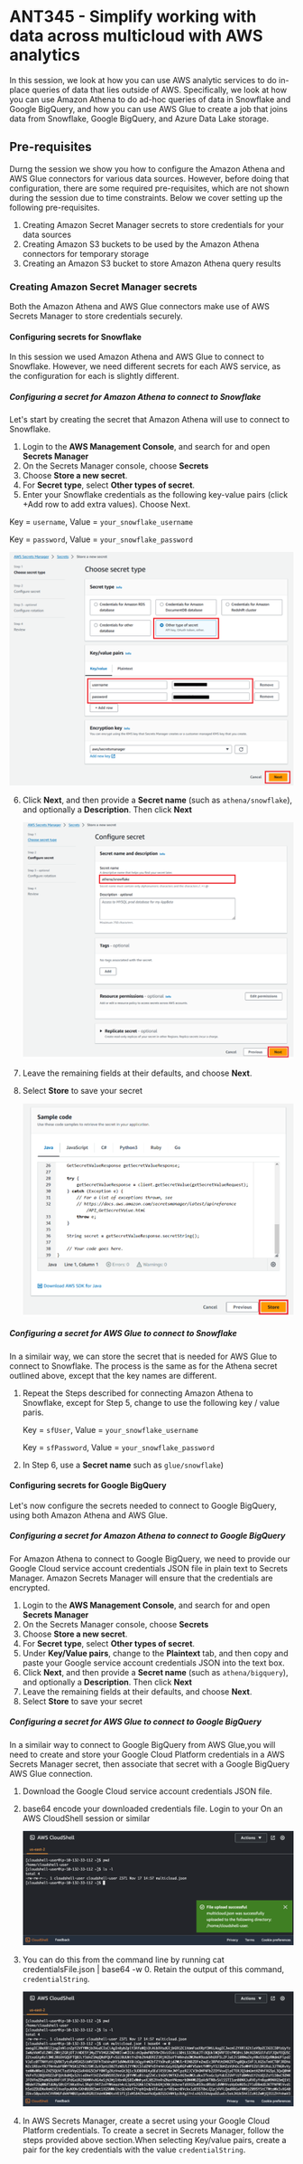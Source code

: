 # ANT345 - Simplify working with data across multicloud with AWS analytics

In this session, we look at how you can use AWS analytic services to do in-place queries of data that lies outside of AWS. Specifically, we look at how you can use Amazon Athena to do ad-hoc queries of data in Snowflake and Google BigQuery, and how you can use AWS Glue to create a job that joins data from Snowflake, Google BigQuery, and Azure Data Lake storage. 

## Pre-requisites
Durng the session we show you how to configure the Amazon Athena and AWS Glue connectors for various data sources. However, before doing that configuration, there are some required pre-requisites, which are not shown during the session due to time constraints. Below we cover setting up the following pre-requisites. 

1. Creating Amazon Secret Manager secrets to store credentials for your data sources
2. Creating Amazon S3 buckets to be used by the Amazon Athena connectors for temporary storage
3. Creating an Amazon S3 bucket to store Amazon Athena query results

### Creating Amazon Secret Manager secrets
Both the Amazon Athena and AWS Glue connectors make use of AWS Secrets Manager to store credentials securely. 

#### Configuring secrets for Snowflake
In this session we used Amazon Athena and AWS Glue to connect to Snowflake. However, we need different secrets for each AWS service, as the configuration for each is slightly different.

##### Configuring a secret for Amazon Athena to connect to Snowflake
Let's start by creating the secret that Amazon Athena will use to connect to Snowflake.

1.	Login to the **AWS Management Console**, and search for and open **Secrets Manager**
2.	On the Secrets Manager console, choose **Secrets** 
3.	Choose **Store a new secret**.
4.	For **Secret type**, select **Other types of secret**.
5.	Enter your Snowflake credentials as the following key-value pairs (click +Add row to add extra values). Choose Next.

   Key = `username`, Value = `your_snowflake_username`

   Key = `password`, Value = `your_snowflake_password`

   ![secret_manager_1](./images/secret_manager_1.png)

6. Click **Next**, and then provide a **Secret name** (such as `athena/snowflake`), and optionally a **Description**. Then click **Next**
   
   ![secret_manager_2](./images/secret_manager_2.png)
   
8. Leave the remaining fields at their defaults, and choose **Next**.
9. Select **Store** to save your secret
    
   ![secret_manager_3](./images/secret_manager_3.png)
   
##### Configuring a secret for AWS Glue to connect to Snowflake
In a similair way, we can store the secret that is needed for AWS Glue to connect to Snowflake. The process is the same as for the Athena secret outlined above, except that the key names are different. 

1. Repeat the Steps described for connecting Amazon Athena to Snowflake, except for Step 5, change to use the following key / value paris.

   Key = `sfUser`, Value = `your_snowflake_username`

   Key = `sfPassword`, Value = `your_snowflake_password`
   
2. In Step 6, use a **Secret name** such as `glue/snowflake`)

#### Configuring secrets for Google BigQuery
Let's now configure the secrets needed to connect to Google BigQuery, using both Amazon Athena and AWS Glue. 

##### Configuring a secret for Amazon Athena to connect to Google BigQuery
For Amazon Athena to connect to Google BigQuery, we need to provide our Google Cloud service account credentials JSON file in plain text to Secrets Manager. Amazon Secrets Manager will ensure that the credentials are encrypted. 

1.	Login to the **AWS Management Console**, and search for and open **Secrets Manager**
2.	On the Secrets Manager console, choose **Secrets** 
3.	Choose **Store a new secret**.
4.	For **Secret type**, select **Other types of secret**.
5.	Under **Key/Value pairs**, change to the **Plaintext** tab, and then copy and paste your Google service account credentials JSON into the text box. 
6. Click **Next**, and then provide a **Secret name** (such as `athena/bigquery`), and optionally a **Description**. Then click **Next**
7. Leave the remaining fields at their defaults, and choose **Next**.
8. Select **Store** to save your secret

##### Configuring a secret for AWS Glue to connect to Google BigQuery
In a similair way to connect to Google BigQuery from AWS Glue,you will need to create and store your Google Cloud Platform credentials in a AWS Secrets Manager secret, then associate that secret with a Google BigQuery AWS Glue connection.

1. Download the  Google Cloud service account credentials JSON file.
2. base64 encode your downloaded credentials file. Login to your On an AWS CloudShell session or similar
   
   ![base64-1](./images/base64-1.png)

4. You can do this from the command line by running cat credentialsFile.json | base64 -w 0. Retain the output of this command, `credentialString`.

   ![base64-2](./images/base64-2.png)   

6. In AWS Secrets Manager, create a secret using your Google Cloud Platform credentials. To create a secret in Secrets Manager, follow the steps provided above section.When selecting Key/value pairs, create a pair for the key credentials with the value `credentialString`.









